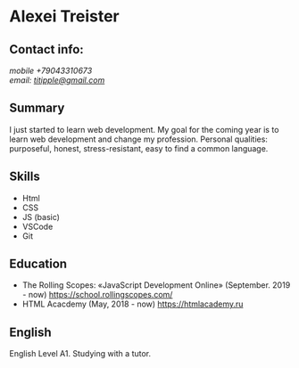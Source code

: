 # Alexei Treister

## Contact info:
*mobile +79043310673*  
*email: titipple@gmail.com*

## Summary
I just started to learn web development. 
My goal for the coming year is to learn web development and change my profession.
Personal qualities: purposeful, honest, stress-resistant, easy to find a common language.

## Skills
* Html
* CSS
* JS (basic)
* VSCode
* Git

## Education
* The Rolling Scopes: «JavaScript Development Online» (September. 2019 - now)
https://school.rollingscopes.com/
* HTML Acacdemy (May, 2018 - now) https://htmlacademy.ru

## English
English Level A1.
Studying with a tutor.


